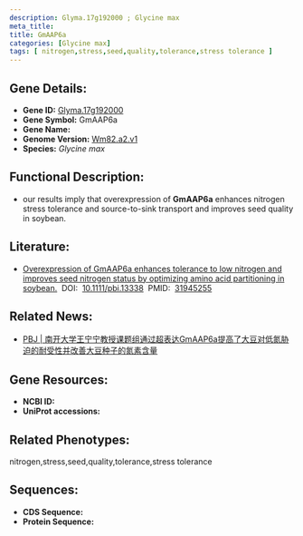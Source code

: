 ```yaml
---
description: Glyma.17g192000 ; Glycine max
meta_title:
title: GmAAP6a
categories: [Glycine max]
tags: [ nitrogen,stress,seed,quality,tolerance,stress tolerance ]
---
```


## Gene Details:
- **Gene ID:**	[Glyma.17g192000]()
- **Gene Symbol:** GmAAP6a
- **Gene Name:** 
- **Genome Version:** [Wm82.a2.v1]()
- **Species:** *Glycine max*

## Functional Description:
   - our results imply that overexpression of **GmAAP6a** enhances nitrogen stress tolerance and source-to-sink transport and improves seed quality in soybean.

## Literature:
   - [Overexpression of GmAAP6a enhances tolerance to low nitrogen and improves seed nitrogen status by optimizing amino acid partitioning in soybean.]( https://onlinelibrary.wiley.com/doi/10.1111/pbi.13338)&nbsp;&nbsp;DOI:&nbsp;&nbsp;[10.1111/pbi.13338](https://onlinelibrary.wiley.com/doi/10.1111/pbi.13338)&nbsp;&nbsp;PMID:&nbsp;&nbsp;[31945255](https://pubmed.ncbi.nlm.nih.gov/31945255/)

## Related News:
   - [PBJ | 南开大学王宁宁教授课题组通过超表达GmAAP6a提高了大豆对低氮胁迫的耐受性并改善大豆种子的氮素含量](https://mp.weixin.qq.com/s?__biz=Mzg3MDEwNDEyMg==&mid=2247486978&idx=1&sn=4e9feda7b33a3572c86ca8367fa6d5b1&chksm=ce93a357f9e42a4176def428881429c360f1eba646339cf72cace2d74c8d5c797bdefaaced47&scene=27#wechat_redirect)

## Gene Resources:
- **NCBI ID:** [](https://www.ncbi.nlm.nih.gov/gene/?term=)
- **UniProt accessions:** [](https://www.uniprot.org/uniprotkb//entry)

## Related Phenotypes:
nitrogen,stress,seed,quality,tolerance,stress tolerance

## Sequences:
- **CDS Sequence:**
- **Protein Sequence:**
